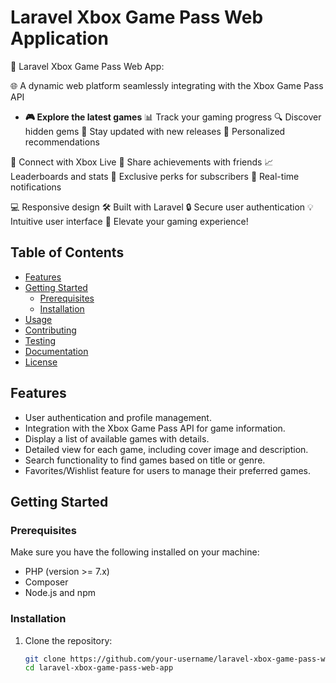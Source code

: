 # Laravel Xbox Game Pass Web Application

🚀 Laravel Xbox Game Pass Web App:

🌐 A dynamic web platform seamlessly integrating with the Xbox Game Pass API

- **🎮 Explore the latest games**
📊 Track your gaming progress
🔍 Discover hidden gems
🚀 Stay updated with new releases
🌟 Personalized recommendations

🔗 Connect with Xbox Live
👥 Share achievements with friends
📈 Leaderboards and stats
🎁 Exclusive perks for subscribers
🚨 Real-time notifications

💻 Responsive design
🛠️ Built with Laravel
🔒 Secure user authentication
💡 Intuitive user interface
🚀 Elevate your gaming experience!

## Table of Contents
- [Features](#features)
- [Getting Started](#getting-started)
  - [Prerequisites](#prerequisites)
  - [Installation](#installation)
- [Usage](#usage)
- [Contributing](#contributing)
- [Testing](#testing)
- [Documentation](#documentation)
- [License](#license)

## Features

- User authentication and profile management.
- Integration with the Xbox Game Pass API for game information.
- Display a list of available games with details.
- Detailed view for each game, including cover image and description.
- Search functionality to find games based on title or genre.
- Favorites/Wishlist feature for users to manage their preferred games.

## Getting Started

### Prerequisites

Make sure you have the following installed on your machine:

- PHP (version >= 7.x)
- Composer
- Node.js and npm

### Installation

1. Clone the repository:

   ```bash
   git clone https://github.com/your-username/laravel-xbox-game-pass-web-app.git
   cd laravel-xbox-game-pass-web-app
